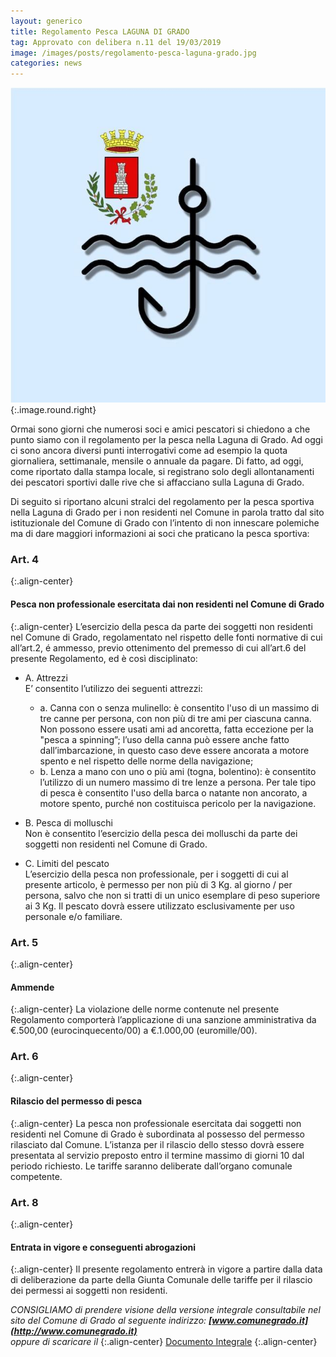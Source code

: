 ```yaml
---
layout: generico
title: Regolamento Pesca LAGUNA DI GRADO
tag: Approvato con delibera n.11 del 19/03/2019
image: /images/posts/regolamento-pesca-laguna-grado.jpg
categories: news
---
```


![](/images/posts/regolamento-pesca-laguna-grado.jpg){:.image.round.right}

Ormai sono giorni che numerosi soci e amici pescatori si chiedono a che punto siamo con il regolamento per la pesca nella Laguna di Grado. Ad oggi ci sono ancora diversi punti interrogativi come ad esempio la quota giornaliera, settimanale, mensile o annuale da pagare. Di fatto, ad oggi, come riportato dalla stampa locale, si registrano solo degli allontanamenti dei pescatori sportivi dalle rive che si affacciano sulla Laguna di Grado.

Di seguito si riportano alcuni stralci del regolamento per la pesca sportiva nella Laguna di Grado per i non residenti nel Comune in parola tratto dal sito istituzionale del Comune di Grado con l’intento di non innescare polemiche ma di dare maggiori informazioni ai soci che praticano la pesca sportiva:

### Art. 4
{:.align-center}
#### Pesca non professionale esercitata dai non residenti nel Comune di Grado
{:.align-center}
L’esercizio della pesca da parte dei soggetti non residenti nel Comune di Grado, regolamentato nel rispetto delle fonti normative di cui all’art.2, é ammesso, previo ottenimento del premesso di cui all’art.6 del presente Regolamento, ed è così disciplinato:

- A. Attrezzi<br>
E’ consentito l’utilizzo dei seguenti attrezzi:
    - a. Canna con o senza mulinello: è consentito l'uso di un massimo di tre canne per persona, con non più di tre ami per ciascuna canna. Non possono essere usati ami ad ancoretta, fatta eccezione per la "pesca a spinning”; l’uso della canna può essere anche fatto dall’imbarcazione, in questo caso deve essere ancorata a motore spento e nel rispetto delle norme della navigazione;
    - b. Lenza a mano con uno o più ami (togna, bolentino): è consentito l’utilizzo di un numero massimo di tre lenze a persona. Per tale tipo di pesca è consentito l'uso della barca o natante non ancorato, a motore spento, purché non costituisca pericolo per la navigazione.

- B. Pesca di molluschi<br>
Non è consentito l’esercizio della pesca dei molluschi da parte dei soggetti non residenti nel Comune di Grado.

- C. Limiti del pescato<br>
L’esercizio della pesca non professionale, per i soggetti di cui al presente articolo, è permesso per non più di 3 Kg. al giorno / per persona, salvo che non si tratti di un unico esemplare di peso superiore ai 3 Kg. Il pescato dovrà essere utilizzato esclusivamente per uso personale e/o familiare.

### Art. 5
{:.align-center}
#### Ammende
{:.align-center}
La violazione delle norme contenute nel presente Regolamento comporterà l’applicazione di una sanzione amministrativa da €.500,00 (eurocinquecento/00) a €.1.000,00 (euromille/00).

### Art. 6
{:.align-center}
#### Rilascio del permesso di pesca
{:.align-center}
La pesca non professionale esercitata dai soggetti non residenti nel Comune di Grado è subordinata al possesso del permesso rilasciato dal Comune. L’istanza per il rilascio dello stesso dovrà essere presentata al servizio preposto entro il termine massimo di giorni 10 dal periodo richiesto. Le tariffe saranno deliberate dall’organo comunale competente.

### Art. 8
{:.align-center}
#### Entrata in vigore e conseguenti abrogazioni
{:.align-center}
Il presente regolamento entrerà in vigore a partire dalla data di deliberazione da parte della Giunta Comunale delle tariffe per il rilascio dei permessi ai soggetti non residenti.

*CONSIGLIAMO di prendere visione della versione integrale consultabile nel sito del Comune di Grado al seguente indirizzo: **[www.comunegrado.it](http://www.comunegrado.it)** <br> oppure di scaricare il*
{:.align-center}
<a href="/download/r-pesca.pdf" target="_blank" class="button small icon fa-download">Documento Integrale</a>
{:.align-center}

